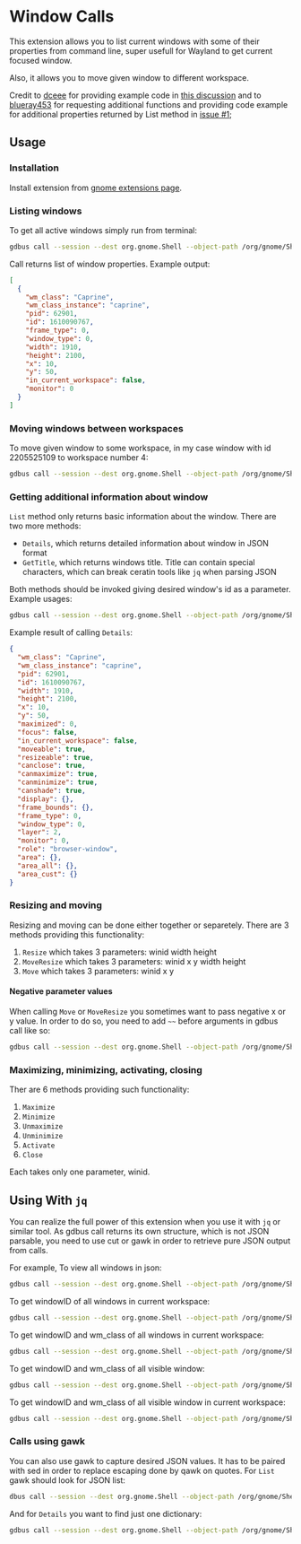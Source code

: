 # Window Calls

This extension allows you to list current windows with some of their properties from command line, super usefull for Wayland to get current focused window.

Also, it allows you to move given window to different workspace.

Credit to [dceee](https://github.com/dceee) for providing example code in [this discussion](https://gist.github.com/rbreaves/257c3edfa301786e66e964d7ac036269)
and to [blueray453](https://github.com/blueray453) for requesting additional functions and providing code example for additional properties returned by List
method in [issue #1](https://github.com/ickyicky/window-calls/issues/1);

## Usage

### Installation

Install extension from [gnome extensions page](https://extensions.gnome.org/extension/4724/window-calls/).

### Listing windows

To get all active windows simply run from terminal:

```sh
gdbus call --session --dest org.gnome.Shell --object-path /org/gnome/Shell/Extensions/Windows --method org.gnome.Shell.Extensions.Windows.List
```

Call returns list of window properties. Example output:
```json
[
  {
    "wm_class": "Caprine",
    "wm_class_instance": "caprine",
    "pid": 62901,
    "id": 1610090767,
    "frame_type": 0,
    "window_type": 0,
    "width": 1910,
    "height": 2100,
    "x": 10,
    "y": 50,
    "in_current_workspace": false,
    "monitor": 0
  }
]
```

### Moving windows between workspaces

To move given window to some workspace, in my case window with id 2205525109 to workspace number 4:

```sh
gdbus call --session --dest org.gnome.Shell --object-path /org/gnome/Shell/Extensions/Windows --method org.gnome.Shell.Extensions.Windows.MoveToWorkspace 2205525109 4
```

### Getting additional information about window

`List` method only returns basic information about the window. There are two more methods:

- `Details`, which returns detailed information about window in JSON format
- `GetTitle`, which returns windows title. Title can contain special characters, which can break ceratin tools like `jq` when parsing JSON

Both methods should be invoked giving desired window's id as a parameter. Example usages:

```sh
gdbus call --session --dest org.gnome.Shell --object-path /org/gnome/Shell/Extensions/Windows --method org.gnome.Shell.Extensions.Windows.Details 2205525109
```

Example result of calling `Details`:
```json
{
  "wm_class": "Caprine",
  "wm_class_instance": "caprine",
  "pid": 62901,
  "id": 1610090767,
  "width": 1910,
  "height": 2100,
  "x": 10,
  "y": 50,
  "maximized": 0,
  "focus": false,
  "in_current_workspace": false,
  "moveable": true,
  "resizeable": true,
  "canclose": true,
  "canmaximize": true,
  "canminimize": true,
  "canshade": true,
  "display": {},
  "frame_bounds": {},
  "frame_type": 0,
  "window_type": 0,
  "layer": 2,
  "monitor": 0,
  "role": "browser-window",
  "area": {},
  "area_all": {},
  "area_cust": {}
}
```

### Resizing and moving

Resizing and moving can be done either together or separetely. There are 3 methods providing this functionality:

1. `Resize` which takes 3 parameters: winid width height
2. `MoveResize` which takes 3 parameters: winid x y width height
3. `Move` which takes 3 parameters: winid x y

#### Negative parameter values

When calling `Move` or `MoveResize` you sometimes want to pass negative x or y value. In order to do so, you need to add `~~` before arguments in gdbus call like so:

```sh
gdbus call --session --dest org.gnome.Shell --object-path /org/gnome/Shell/Extensions/Windows --method org.gnome.Shell.Extensions.Windows.Move ~~ 12345678908 -32 -13
```

### Maximizing, minimizing, activating, closing

Ther are 6 methods providing such functionality:

1. `Maximize`
2. `Minimize`
3. `Unmaximize`
4. `Unminimize`
5. `Activate`
6. `Close`

Each takes only one parameter, winid.

## Using With `jq`

You can realize the full power of this extension when you use it with `jq` or similar tool. As gdbus call returns its own structure, which is not JSON parsable, you need to use cut or gawk in order to retrieve pure JSON output from calls.

For example, To view all windows in json:
```sh
gdbus call --session --dest org.gnome.Shell --object-path /org/gnome/Shell/Extensions/Windows --method org.gnome.Shell.Extensions.Windows.List | cut -c 3- | rev | cut -c4- | rev | jq .
```
To get windowID of all windows in current workspace:
```sh
gdbus call --session --dest org.gnome.Shell --object-path /org/gnome/Shell/Extensions/Windows --method org.gnome.Shell.Extensions.Windows.List | cut -c 3- | rev | cut -c4- | rev | jq -c '.[] | select (.in_current_workspace == true) | .id'
```
To get windowID and wm_class of all windows in current workspace:
```sh
gdbus call --session --dest org.gnome.Shell --object-path /org/gnome/Shell/Extensions/Windows --method org.gnome.Shell.Extensions.Windows.List | cut -c 3- | rev | cut -c4- | rev | jq -c '[.[] | select (.in_current_workspace == true) | {id: .id,wm_class: .wm_class}]'
```
To get windowID and wm_class of all visible window:
```sh
gdbus call --session --dest org.gnome.Shell --object-path /org/gnome/Shell/Extensions/Windows --method org.gnome.Shell.Extensions.Windows.List | cut -c 3- | rev | cut -c4- | rev | jq -c '[.[] | select (.frame_type == 0 and .window_type == 0) | {id: .id,wm_class: .wm_class}]'
```
To get windowID and wm_class of all visible window in current workspace:
```sh
gdbus call --session --dest org.gnome.Shell --object-path /org/gnome/Shell/Extensions/Windows --method org.gnome.Shell.Extensions.Windows.List | cut -c 3- | rev | cut -c4- | rev | jq -c '[.[] | select (.in_current_workspace == true and .frame_type == 0 and .window_type == 0) | {id: .id,wm_class: .wm_class}]' | jq .
```
### Calls using gawk

You can also use gawk to capture desired JSON values. It has to be paired with sed in order to replace escaping done by qawk on quotes. For `List` gawk should look for JSON list:

```sh
dbus call --session --dest org.gnome.Shell --object-path /org/gnome/Shell/Extensions/Windows --method org.gnome.Shell.Extensions.Windows.List | gawk 'match($0, /\[.*\]/, a) {print a[0]}' | sed 's/\\"/"/g' | jq .
```
And for `Details` you want to find just one dictionary:

```sh
gdbus call --session --dest org.gnome.Shell --object-path /org/gnome/Shell/Extensions/Windows --method org.gnome.Shell.Extensions.Windows.Details 1610090767 | gawk 'match($0, /\{.*\}/, a) {print a[0]}' | sed 's/\\"/"/g' | jq .
```
